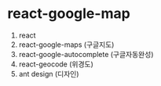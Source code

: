 # react-google-map
1. react
2. react-google-maps (구글지도)
3. react-google-autocomplete (구글자동완성)
4. react-geocode (위경도)
5. ant design (디자인)
